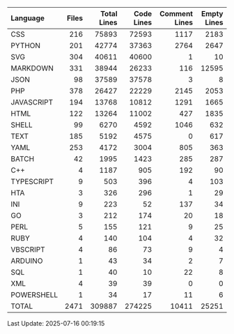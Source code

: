 | Language   |   Files |   Total Lines |   Code Lines |   Comment Lines |   Empty Lines |
|:-----------|--------:|--------------:|-------------:|----------------:|--------------:|
| CSS        |     216 |         75893 |        72593 |            1117 |          2183 |
| PYTHON     |     201 |         42774 |        37363 |            2764 |          2647 |
| SVG        |     304 |         40611 |        40600 |               1 |            10 |
| MARKDOWN   |     331 |         38944 |        26233 |             116 |         12595 |
| JSON       |      98 |         37589 |        37578 |               3 |             8 |
| PHP        |     378 |         26427 |        22229 |            2145 |          2053 |
| JAVASCRIPT |     194 |         13768 |        10812 |            1291 |          1665 |
| HTML       |     122 |         13264 |        11002 |             427 |          1835 |
| SHELL      |      99 |          6270 |         4592 |            1046 |           632 |
| TEXT       |     185 |          5192 |         4575 |               0 |           617 |
| YAML       |     253 |          4172 |         3004 |             805 |           363 |
| BATCH      |      42 |          1995 |         1423 |             285 |           287 |
| C++        |       4 |          1187 |          905 |             192 |            90 |
| TYPESCRIPT |       9 |           503 |          396 |               4 |           103 |
| HTA        |       3 |           326 |          296 |               1 |            29 |
| INI        |       9 |           223 |           52 |             137 |            34 |
| GO         |       3 |           212 |          174 |              20 |            18 |
| PERL       |       5 |           155 |          121 |               9 |            25 |
| RUBY       |       4 |           140 |          104 |               4 |            32 |
| VBSCRIPT   |       4 |            86 |           73 |               9 |             4 |
| ARDUINO    |       1 |            43 |           34 |               2 |             7 |
| SQL        |       1 |            40 |           10 |              22 |             8 |
| XML        |       4 |            39 |           39 |               0 |             0 |
| POWERSHELL |       1 |            34 |           17 |              11 |             6 |
| TOTAL      |    2471 |        309887 |       274225 |           10411 |         25251 |

Last Update: 2025-07-16 00:19:15